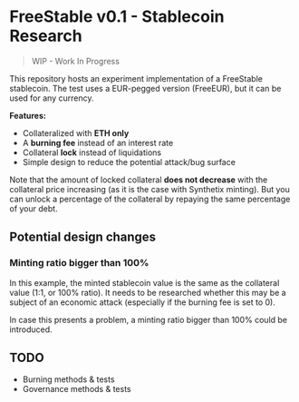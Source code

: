 # FreeStable v0.1 - Stablecoin Research

> WIP - Work In Progress

This repository hosts an experiment implementation of a FreeStable stablecoin. The test uses a EUR-pegged version (FreeEUR), but it can be used for any currency.

**Features:**

- Collateralized with **ETH only**
- A **burning fee** instead of an interest rate
- Collateral **lock** instead of liquidations
- Simple design to reduce the potential attack/bug surface

Note that the amount of locked collateral **does not decrease** with the collateral price increasing (as it is the case with Synthetix minting). But you can unlock a percentage of the collateral by repaying the same percentage of your debt.

## Potential design changes

### Minting ratio bigger than 100%

In this example, the minted stablecoin value is the same as the collateral value (1:1, or 100% ratio). It needs to be researched whether this may be a subject of an economic attack (especially if the burning fee is set to 0).

In case this presents a problem, a minting ratio bigger than 100% could be introduced.

## TODO

- Burning methods & tests
- Governance methods & tests
